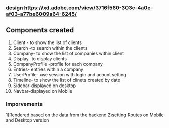 ### design https://xd.adobe.com/view/3716f560-303c-4a0e-af03-a77be6009a64-6245/

## Components created

1. Client - to show the list of clients
2. Search -to search within the clients
3. Company- to show the list of companies within client
4. Display- to display clients
5. CompanyProfile -profile for each company
6. Entries- entries within a company
7. UserProfile- use session with login and acount setting
8. Timeline- to show the list of clinets created by date
9. Sidebar-displayed on desktop
10. Navbar-displayed on Mobile

### Imporvements

1)Rendered based on the data from the backend
2)setting Routes on Mobile and Desktop version
